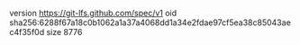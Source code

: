 version https://git-lfs.github.com/spec/v1
oid sha256:6288f67a18c0b1062a1a37a4068dd1a34e2fdae97cf5ea38c85043aec4f35f0d
size 8776
